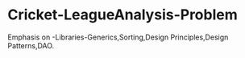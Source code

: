 # Cricket-LeagueAnalysis-Problem
Emphasis on -Libraries-Generics,Sorting,Design Principles,Design Patterns,DAO.
